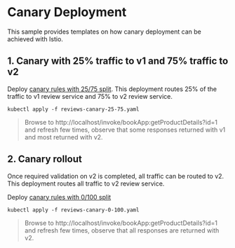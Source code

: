 
# Canary Deployment
This sample provides templates on how canary deployment can be achieved with Istio.

## 1. Canary with 25% traffic to v1 and 75% traffic to v2

Deploy [canary rules with 25/75 split](review-canary-25-75.yaml). This deployment routes 25% of the traffic to v1 review service and 75% to v2 review service.

```
kubectl apply -f reviews-canary-25-75.yaml
```

> Browse to http://localhost/invoke/bookApp:getProductDetails?id=1 and refresh few times, observe that some responses returned with v1 and most returned with v2.

## 2. Canary rollout

Once required validation on v2 is completed, all traffic can be routed to v2. This deployment routes all traffic to v2 review service.

Deploy [canary rules with 0/100 split](reviews-canary-0-100.yaml)

```
kubectl apply -f reviews-canary-0-100.yaml
```

> Browse to http://localhost/invoke/bookApp:getProductDetails?id=1 and refresh few times, observe that all responses are returned with v2.


